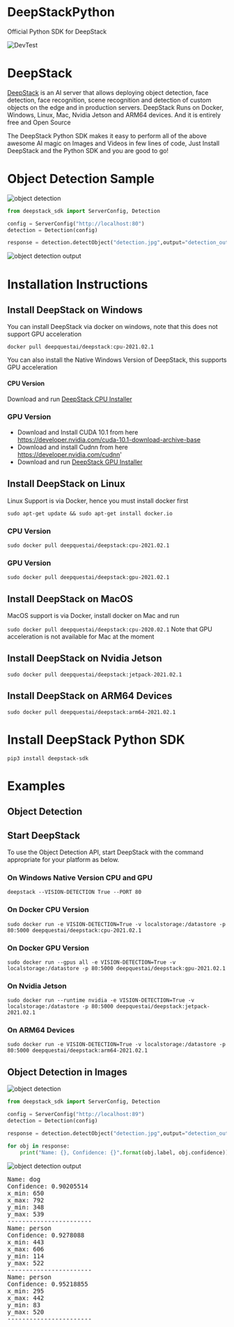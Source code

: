 # DeepStackPython
Official Python SDK for DeepStack

![DevTest](https://github.com/johnolafenwa/DeepStackPython/workflows/DevTest/badge.svg)

# DeepStack
[DeepStack](https://deepstack.cc) is an AI server that allows deploying object detection, face detection, face recognition, scene recognition and detection of custom objects on the edge and in production servers. 
DeepStack Runs on Docker, Windows, Linux, Mac, Nvidia Jetson and ARM64 devices.
And it is entirely free and Open Source 

The DeepStack Python SDK makes it easy to perform all of the above awesome AI magic on Images and Videos in few lines of code,
Just Install DeepStack and the Python SDK and you are good to go!

# Object Detection Sample

![object detection](examples/detection.jpg)

```python
from deepstack_sdk import ServerConfig, Detection

config = ServerConfig("http://localhost:80")
detection = Detection(config)

response = detection.detectObject("detection.jpg",output="detection_output.jpg")

```

![object detection output](examples/detection_output.jpg)

# Installation Instructions

## Install DeepStack on Windows
You can install DeepStack via docker on windows, note that this does not support GPU acceleration

```docker pull deepquestai/deepstack:cpu-2021.02.1```

You can also install the Native Windows Version of DeepStack, this supports GPU acceleration

#### CPU Version
Download and run [DeepStack CPU Installer](https://github.com/johnolafenwa/DeepStack/releases/download/0.2-beta/DeepStack-Installer-CPU.2021.01.beta.exe)

### GPU Version
- Download and Install CUDA 10.1 from here https://developer.nvidia.com/cuda-10.1-download-archive-base
- Download and install Cudnn from here https://developer.nvidia.com/cudnn'
- Download and run [DeepStack GPU Installer](https://github.com/johnolafenwa/DeepStack/releases/download/0.2-beta/DeepStack-Installer-GPU.2021.01.beta.exe)

## Install DeepStack on Linux
Linux Support is via Docker, hence you must install docker first

```sudo apt-get update && sudo apt-get install docker.io```

### CPU Version
```sudo docker pull deepquestai/deepstack:cpu-2021.02.1```

### GPU Version
```sudo docker pull deepquestai/deepstack:gpu-2021.02.1```

## Install DeepStack on MacOS
MacOS support is via Docker, install docker on Mac and run

```sudo docker pull deepquestai/deepstack:cpu-2020.02.1```
Note that GPU acceleration is not available for Mac at the moment

## Install DeepStack on Nvidia Jetson
```sudo docker pull deepquestai/deepstack:jetpack-2021.02.1```

## Install DeepStack on ARM64 Devices
```sudo docker pull deepquestai/deepstack:arm64-2021.02.1```

# Install DeepStack Python SDK
```pip3 install deepstack-sdk```

# Examples

## Object Detection

## Start DeepStack
To use the Object Detection API, start DeepStack with the command appropriate for your platform as below.

### On Windows Native Version CPU and GPU

```deepstack --VISION-DETECTION True --PORT 80```

### On Docker CPU Version

```sudo docker run -e VISION-DETECTION=True -v localstorage:/datastore -p 80:5000 deepquestai/deepstack:cpu-2021.02.1```

### On Docker GPU Version

```sudo docker run --gpus all -e VISION-DETECTION=True -v localstorage:/datastore -p 80:5000 deepquestai/deepstack:gpu-2021.02.1```

### On Nvidia Jetson

```sudo docker run --runtime nvidia -e VISION-DETECTION=True -v localstorage:/datastore -p 80:5000 deepquestai/deepstack:jetpack-2021.02.1```

### On ARM64 Devices

```sudo docker run -e VISION-DETECTION=True -v localstorage:/datastore -p 80:5000 deepquestai/deepstack:arm64-2021.02.1```

## Object Detection in Images
![object detection](examples/detection.jpg)

```python
from deepstack_sdk import ServerConfig, Detection

config = ServerConfig("http://localhost:89")
detection = Detection(config)

response = detection.detectObject("detection.jpg",output="detection_output.jpg")

for obj in response:
    print("Name: {}, Confidence: {}".format(obj.label, obj.confidence))

```

![object detection output](examples/detection_output.jpg)

<pre>
Name: dog
Confidence: 0.90205514
x_min: 650
x_max: 792
y_min: 348
y_max: 539
-----------------------
Name: person
Confidence: 0.9278088
x_min: 443
x_max: 606
y_min: 114
y_max: 522
-----------------------
Name: person
Confidence: 0.95218855
x_min: 295
x_max: 442
y_min: 83
y_max: 520
-----------------------
</pre>




 

    

